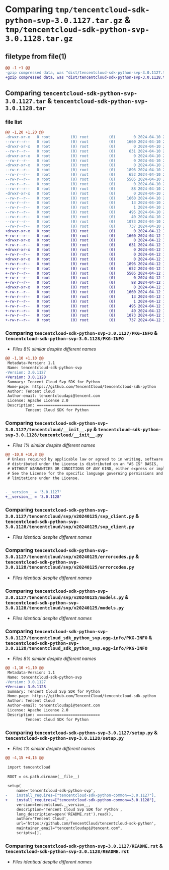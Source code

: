 # Comparing `tmp/tencentcloud-sdk-python-svp-3.0.1127.tar.gz` & `tmp/tencentcloud-sdk-python-svp-3.0.1128.tar.gz`

## filetype from file(1)

```diff
@@ -1 +1 @@
-gzip compressed data, was "dist/tencentcloud-sdk-python-svp-3.0.1127.tar", last modified: Wed Apr 10 21:07:42 2024, max compression
+gzip compressed data, was "dist/tencentcloud-sdk-python-svp-3.0.1128.tar", last modified: Fri Apr 12 10:07:49 2024, max compression
```

## Comparing `tencentcloud-sdk-python-svp-3.0.1127.tar` & `tencentcloud-sdk-python-svp-3.0.1128.tar`

### file list

```diff
@@ -1,20 +1,20 @@
-drwxr-xr-x   0 root         (0) root         (0)        0 2024-04-10 21:07:42.000000 tencentcloud-sdk-python-svp-3.0.1127/
--rw-r--r--   0 root         (0) root         (0)     1660 2024-04-10 21:07:42.000000 tencentcloud-sdk-python-svp-3.0.1127/PKG-INFO
-drwxr-xr-x   0 root         (0) root         (0)        0 2024-04-10 21:07:42.000000 tencentcloud-sdk-python-svp-3.0.1127/tencentcloud/
--rw-r--r--   0 root         (0) root         (0)      631 2024-04-10 21:07:42.000000 tencentcloud-sdk-python-svp-3.0.1127/tencentcloud/__init__.py
-drwxr-xr-x   0 root         (0) root         (0)        0 2024-04-10 21:07:42.000000 tencentcloud-sdk-python-svp-3.0.1127/tencentcloud/svp/
--rw-r--r--   0 root         (0) root         (0)        0 2024-04-10 21:07:42.000000 tencentcloud-sdk-python-svp-3.0.1127/tencentcloud/svp/__init__.py
-drwxr-xr-x   0 root         (0) root         (0)        0 2024-04-10 21:07:42.000000 tencentcloud-sdk-python-svp-3.0.1127/tencentcloud/svp/v20240125/
--rw-r--r--   0 root         (0) root         (0)     1896 2024-04-10 21:07:42.000000 tencentcloud-sdk-python-svp-3.0.1127/tencentcloud/svp/v20240125/svp_client.py
--rw-r--r--   0 root         (0) root         (0)      652 2024-04-10 21:07:42.000000 tencentcloud-sdk-python-svp-3.0.1127/tencentcloud/svp/v20240125/errorcodes.py
--rw-r--r--   0 root         (0) root         (0)     5505 2024-04-10 21:07:42.000000 tencentcloud-sdk-python-svp-3.0.1127/tencentcloud/svp/v20240125/models.py
--rw-r--r--   0 root         (0) root         (0)        0 2024-04-10 21:07:42.000000 tencentcloud-sdk-python-svp-3.0.1127/tencentcloud/svp/v20240125/__init__.py
--rw-r--r--   0 root         (0) root         (0)       88 2024-04-10 21:07:42.000000 tencentcloud-sdk-python-svp-3.0.1127/setup.cfg
-drwxr-xr-x   0 root         (0) root         (0)        0 2024-04-10 21:07:42.000000 tencentcloud-sdk-python-svp-3.0.1127/tencentcloud_sdk_python_svp.egg-info/
--rw-r--r--   0 root         (0) root         (0)     1660 2024-04-10 21:07:42.000000 tencentcloud-sdk-python-svp-3.0.1127/tencentcloud_sdk_python_svp.egg-info/PKG-INFO
--rw-r--r--   0 root         (0) root         (0)       13 2024-04-10 21:07:42.000000 tencentcloud-sdk-python-svp-3.0.1127/tencentcloud_sdk_python_svp.egg-info/top_level.txt
--rw-r--r--   0 root         (0) root         (0)        1 2024-04-10 21:07:42.000000 tencentcloud-sdk-python-svp-3.0.1127/tencentcloud_sdk_python_svp.egg-info/dependency_links.txt
--rw-r--r--   0 root         (0) root         (0)      495 2024-04-10 21:07:42.000000 tencentcloud-sdk-python-svp-3.0.1127/tencentcloud_sdk_python_svp.egg-info/SOURCES.txt
--rw-r--r--   0 root         (0) root         (0)       40 2024-04-10 21:07:42.000000 tencentcloud-sdk-python-svp-3.0.1127/tencentcloud_sdk_python_svp.egg-info/requires.txt
--rw-r--r--   0 root         (0) root         (0)     1073 2024-04-10 21:07:42.000000 tencentcloud-sdk-python-svp-3.0.1127/setup.py
--rw-r--r--   0 root         (0) root         (0)      737 2024-04-10 21:07:42.000000 tencentcloud-sdk-python-svp-3.0.1127/README.rst
+drwxr-xr-x   0 root         (0) root         (0)        0 2024-04-12 10:07:48.000000 tencentcloud-sdk-python-svp-3.0.1128/
+-rw-r--r--   0 root         (0) root         (0)     1660 2024-04-12 10:07:48.000000 tencentcloud-sdk-python-svp-3.0.1128/PKG-INFO
+drwxr-xr-x   0 root         (0) root         (0)        0 2024-04-12 10:07:48.000000 tencentcloud-sdk-python-svp-3.0.1128/tencentcloud/
+-rw-r--r--   0 root         (0) root         (0)      631 2024-04-12 10:07:48.000000 tencentcloud-sdk-python-svp-3.0.1128/tencentcloud/__init__.py
+drwxr-xr-x   0 root         (0) root         (0)        0 2024-04-12 10:07:48.000000 tencentcloud-sdk-python-svp-3.0.1128/tencentcloud/svp/
+-rw-r--r--   0 root         (0) root         (0)        0 2024-04-12 10:07:48.000000 tencentcloud-sdk-python-svp-3.0.1128/tencentcloud/svp/__init__.py
+drwxr-xr-x   0 root         (0) root         (0)        0 2024-04-12 10:07:48.000000 tencentcloud-sdk-python-svp-3.0.1128/tencentcloud/svp/v20240125/
+-rw-r--r--   0 root         (0) root         (0)     1896 2024-04-12 10:07:48.000000 tencentcloud-sdk-python-svp-3.0.1128/tencentcloud/svp/v20240125/svp_client.py
+-rw-r--r--   0 root         (0) root         (0)      652 2024-04-12 10:07:48.000000 tencentcloud-sdk-python-svp-3.0.1128/tencentcloud/svp/v20240125/errorcodes.py
+-rw-r--r--   0 root         (0) root         (0)     5505 2024-04-12 10:07:48.000000 tencentcloud-sdk-python-svp-3.0.1128/tencentcloud/svp/v20240125/models.py
+-rw-r--r--   0 root         (0) root         (0)        0 2024-04-12 10:07:48.000000 tencentcloud-sdk-python-svp-3.0.1128/tencentcloud/svp/v20240125/__init__.py
+-rw-r--r--   0 root         (0) root         (0)       88 2024-04-12 10:07:48.000000 tencentcloud-sdk-python-svp-3.0.1128/setup.cfg
+drwxr-xr-x   0 root         (0) root         (0)        0 2024-04-12 10:07:48.000000 tencentcloud-sdk-python-svp-3.0.1128/tencentcloud_sdk_python_svp.egg-info/
+-rw-r--r--   0 root         (0) root         (0)     1660 2024-04-12 10:07:48.000000 tencentcloud-sdk-python-svp-3.0.1128/tencentcloud_sdk_python_svp.egg-info/PKG-INFO
+-rw-r--r--   0 root         (0) root         (0)       13 2024-04-12 10:07:48.000000 tencentcloud-sdk-python-svp-3.0.1128/tencentcloud_sdk_python_svp.egg-info/top_level.txt
+-rw-r--r--   0 root         (0) root         (0)        1 2024-04-12 10:07:48.000000 tencentcloud-sdk-python-svp-3.0.1128/tencentcloud_sdk_python_svp.egg-info/dependency_links.txt
+-rw-r--r--   0 root         (0) root         (0)      495 2024-04-12 10:07:48.000000 tencentcloud-sdk-python-svp-3.0.1128/tencentcloud_sdk_python_svp.egg-info/SOURCES.txt
+-rw-r--r--   0 root         (0) root         (0)       40 2024-04-12 10:07:48.000000 tencentcloud-sdk-python-svp-3.0.1128/tencentcloud_sdk_python_svp.egg-info/requires.txt
+-rw-r--r--   0 root         (0) root         (0)     1073 2024-04-12 10:07:48.000000 tencentcloud-sdk-python-svp-3.0.1128/setup.py
+-rw-r--r--   0 root         (0) root         (0)      737 2024-04-12 10:07:48.000000 tencentcloud-sdk-python-svp-3.0.1128/README.rst
```

### Comparing `tencentcloud-sdk-python-svp-3.0.1127/PKG-INFO` & `tencentcloud-sdk-python-svp-3.0.1128/PKG-INFO`

 * *Files 8% similar despite different names*

```diff
@@ -1,10 +1,10 @@
 Metadata-Version: 1.1
 Name: tencentcloud-sdk-python-svp
-Version: 3.0.1127
+Version: 3.0.1128
 Summary: Tencent Cloud Svp SDK for Python
 Home-page: https://github.com/TencentCloud/tencentcloud-sdk-python
 Author: Tencent Cloud
 Author-email: tencentcloudapi@tencent.com
 License: Apache License 2.0
 Description: ============================
         Tencent Cloud SDK for Python
```

### Comparing `tencentcloud-sdk-python-svp-3.0.1127/tencentcloud/__init__.py` & `tencentcloud-sdk-python-svp-3.0.1128/tencentcloud/__init__.py`

 * *Files 1% similar despite different names*

```diff
@@ -10,8 +10,8 @@
 # Unless required by applicable law or agreed to in writing, software
 # distributed under the License is distributed on an "AS IS" BASIS,
 # WITHOUT WARRANTIES OR CONDITIONS OF ANY KIND, either express or implied.
 # See the License for the specific language governing permissions and
 # limitations under the License.
 
 
-__version__ = '3.0.1127'
+__version__ = '3.0.1128'
```

### Comparing `tencentcloud-sdk-python-svp-3.0.1127/tencentcloud/svp/v20240125/svp_client.py` & `tencentcloud-sdk-python-svp-3.0.1128/tencentcloud/svp/v20240125/svp_client.py`

 * *Files identical despite different names*

### Comparing `tencentcloud-sdk-python-svp-3.0.1127/tencentcloud/svp/v20240125/errorcodes.py` & `tencentcloud-sdk-python-svp-3.0.1128/tencentcloud/svp/v20240125/errorcodes.py`

 * *Files identical despite different names*

### Comparing `tencentcloud-sdk-python-svp-3.0.1127/tencentcloud/svp/v20240125/models.py` & `tencentcloud-sdk-python-svp-3.0.1128/tencentcloud/svp/v20240125/models.py`

 * *Files identical despite different names*

### Comparing `tencentcloud-sdk-python-svp-3.0.1127/tencentcloud_sdk_python_svp.egg-info/PKG-INFO` & `tencentcloud-sdk-python-svp-3.0.1128/tencentcloud_sdk_python_svp.egg-info/PKG-INFO`

 * *Files 8% similar despite different names*

```diff
@@ -1,10 +1,10 @@
 Metadata-Version: 1.1
 Name: tencentcloud-sdk-python-svp
-Version: 3.0.1127
+Version: 3.0.1128
 Summary: Tencent Cloud Svp SDK for Python
 Home-page: https://github.com/TencentCloud/tencentcloud-sdk-python
 Author: Tencent Cloud
 Author-email: tencentcloudapi@tencent.com
 License: Apache License 2.0
 Description: ============================
         Tencent Cloud SDK for Python
```

### Comparing `tencentcloud-sdk-python-svp-3.0.1127/setup.py` & `tencentcloud-sdk-python-svp-3.0.1128/setup.py`

 * *Files 1% similar despite different names*

```diff
@@ -4,15 +4,15 @@
 
 import tencentcloud
 
 ROOT = os.path.dirname(__file__)
 
 setup(
     name='tencentcloud-sdk-python-svp',
-    install_requires=["tencentcloud-sdk-python-common==3.0.1127"],
+    install_requires=["tencentcloud-sdk-python-common==3.0.1128"],
     version=tencentcloud.__version__,
     description='Tencent Cloud Svp SDK for Python',
     long_description=open('README.rst').read(),
     author='Tencent Cloud',
     url='https://github.com/TencentCloud/tencentcloud-sdk-python',
     maintainer_email="tencentcloudapi@tencent.com",
     scripts=[],
```

### Comparing `tencentcloud-sdk-python-svp-3.0.1127/README.rst` & `tencentcloud-sdk-python-svp-3.0.1128/README.rst`

 * *Files identical despite different names*

